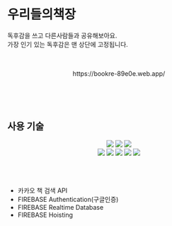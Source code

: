 # 우리들의책장
독후감을 쓰고 다른사람들과 공유해보아요.
<br>
가장 인기 있는 독후감은 맨 상단에 고정됩니다.
<br><br><br>
<div align="center">
  https://bookre-89e0e.web.app/
</div>

<br> <br> <br>
<h2>사용 기술</h2>
<div align="center">
  <img src="https://img.shields.io/badge/React-20232A?style=flat&logo=react&logoColor=61DAFB">
  <img src="https://img.shields.io/badge/Typescript-3178C6?style=flat&logo=typescript&logoColor=white"/>
  <img src="https://img.shields.io/badge/Tailwindcss-06B6D4?style=flat&logo=tailwindcss&logoColor=white"/>
  <br>
  <img src="https://img.shields.io/badge/React_Query-FF4154?style=flat&logo=reactquery&logoColor=white"/>
  <img src="https://img.shields.io/badge/React_Router-CA4245?style=flat&logo=react-router&logoColor=white">
  <img src="https://img.shields.io/badge/Kakao_REST_API-FFCD00?style=flat&logo=&logoColor=black"/>
  <img src="https://img.shields.io/badge/Yarn-2C8EBB?style=flat&logo=yarn&logoColor=white"/>  
  <img src="https://img.shields.io/badge/Firebase-FFCA28?style=flat&logo=firebase&logoColor=black">
</div>
 <br> <br> <br>


<ul>
  <li>카카오 책 검색 API </li>
  <li>FIREBASE Authentication(구글인증)
</li>
  <li>FIREBASE  Realtime Database </li>
  <li>FIREBASE  Hoisting </li>
</ul>


